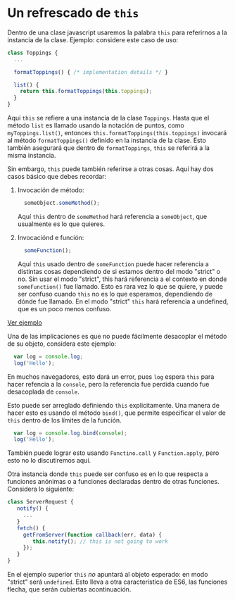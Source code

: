 # Un refrescado de `this`

Dentro de una clase javascript usaremos la palabra `this` para referirnos a la instancia de la clase. Ejemplo: considere este caso de uso:

```js
class Toppings {
  ...

  formatToppings() { /* implementation details */ }

  list() {
    return this.formatToppings(this.toppings);
  }
}
```

Aquí `this` se refiere a una instancia de la clase `Toppings`. Hasta que el método `list` es llamado usando la notación de puntos, como `myToppings.list()`, entonces `this.formatToppings(this.toppings)` invocará al método `formatToppings()` definido en la instancia de la clase. Esto también asegurará que dentro de `formatToppings`, `this` se referirá a la misma instancia.

Sin embargo, `this` puede también referirse a otras cosas. Aquí hay dos casos básico que debes recordar:

1. Invocación de método:

   ```js
     someObject.someMethod();
   ```
   Aquí `this`  dentro de `someMethod` hará referencia a `someObject`, que usualmente es lo que quieres.

2. Invocaciónd e función:

   ```js
     someFunction();
   ```
   Aquí `this` usado dentro de `someFunction` puede hacer referencia  a distintas cosas dependiendo de si estamos dentro del modo "strict" o no. Sin usar el modo "strict", this hará referencia a el contexto en donde `someFunction()` fue llamado. Esto es rara vez lo que se quiere, y puede ser confuso cuando `this` no es lo que esperamos, dependiendo de dónde fue llamado. En el modo "strict" `this` hará referencia a undefined, que es un poco menos confuso.

[Ver ejemplo](http://jsbin.com/vekawimihe/2/edit?js,console)

Una de las implicaciones es que no puede fácilmente desacoplar el método de su objeto, considera este ejemplo:

```js
  var log = console.log;
  log('Hello');
```

En muchos navegadores, esto dará un error, pues `log` espera `this` para hacer refencia a la `console`, pero la referencia fue perdida cuando fue desacoplada de `console`.

Esto puede ser arreglado definiendo `this` explicitamente. Una manera de hacer esto es usando el método `bind()`, que permite especificar el valor de `this` dentro de los límites de la función.

```js
  var log = console.log.bind(console);
  log('Hello');
```
También puede lograr esto usando `Functino.call` y `Function.apply`, pero esto no lo discutiremos aquí.

Otra instancia donde `this` puede ser confuso es en lo que respecta a funciones anónimas o a funciones declaradas dentro de otras funciones. Considera lo siguiente:
```js
class ServerRequest {
   notify() {
     ...
   }
   fetch() {
     getFromServer(function callback(err, data) {
        this.notify(); // this is not going to work
     });
   }
}
```

En el ejemplo superior `this` _no_ apuntará al objeto esperado: en modo "strict" será `undefined`. Esto lleva a otra característica de ES6, las funciones flecha, que serán cubiertas acontinuación.
